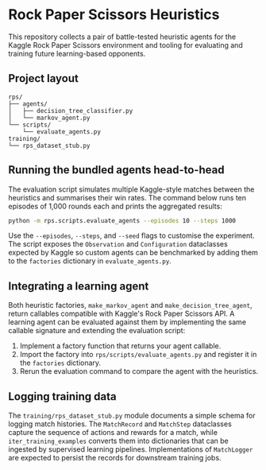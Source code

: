 # Rock Paper Scissors Heuristics

This repository collects a pair of battle-tested heuristic agents for the Kaggle
Rock Paper Scissors environment and tooling for evaluating and training future
learning-based opponents.

## Project layout

```
rps/
├── agents/
│   ├── decision_tree_classifier.py
│   └── markov_agent.py
└── scripts/
    └── evaluate_agents.py
training/
└── rps_dataset_stub.py
```

## Running the bundled agents head-to-head

The evaluation script simulates multiple Kaggle-style matches between the
heuristics and summarises their win rates. The command below runs ten episodes of
1,000 rounds each and prints the aggregated results:

```bash
python -m rps.scripts.evaluate_agents --episodes 10 --steps 1000
```

Use the `--episodes`, `--steps`, and `--seed` flags to customise the experiment.
The script exposes the `Observation` and `Configuration` dataclasses expected by
Kaggle so custom agents can be benchmarked by adding them to the `factories`
dictionary in `evaluate_agents.py`.

## Integrating a learning agent

Both heuristic factories, `make_markov_agent` and `make_decision_tree_agent`,
return callables compatible with Kaggle's Rock Paper Scissors API. A learning
agent can be evaluated against them by implementing the same callable signature
and extending the evaluation script:

1. Implement a factory function that returns your agent callable.
2. Import the factory into `rps/scripts/evaluate_agents.py` and register it in
   the `factories` dictionary.
3. Rerun the evaluation command to compare the agent with the heuristics.

## Logging training data

The `training/rps_dataset_stub.py` module documents a simple schema for logging
match histories. The `MatchRecord` and `MatchStep` dataclasses capture the
sequence of actions and rewards for a match, while `iter_training_examples`
converts them into dictionaries that can be ingested by supervised learning
pipelines. Implementations of `MatchLogger` are expected to persist the records
for downstream training jobs.
